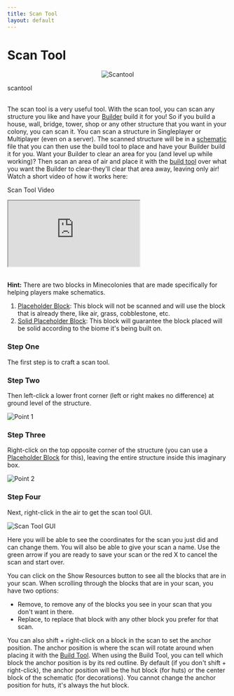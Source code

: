 ```yaml
---
title: Scan Tool
layout: default
---
```

# Scan Tool

<div class="infobox box text-center">
    <p style="text-align:center;"><img src="../../assets/images/icons/minecolonies/sceptersteel.png" alt="Scantool"></p>
    <recipe>scantool</recipe>
</div>
<br>

The scan tool is a very useful tool. With the scan tool, you can scan any structure you like and have your [Builder](../../source/workers/builder) build it for you! So if you build a house, wall, bridge, tower, shop or any other structure that you want in your colony, you can scan it. You can scan a structure in Singleplayer or Multiplayer (even on a server). The scanned structure will be in a [schematic](../../source/tutorials/schematics) file that you can then use the build tool to place and have your Builder build it for you. Want your Builder to clear an area for you (and level up while working)? Then scan an area of air and place it with the [build tool](../../source/items/buildtool) over what you want the Builder to clear-they'll clear that area away, leaving only air! Watch a short video of how it works here:

<p class="h4">Scan Tool Video</p>

<div class="embed-responsive embed-responsive-16by9">
  <iframe class="embed-responsive-item" src="https://www.youtube.com/embed/mFIC3752o1c" allow="autoplay; encrypted-media" allowfullscreen></iframe>
</div>
<br>

**Hint:** There are two blocks in Minecolonies that are made specifically for helping players make schematics.
1. [Placeholder Block](../../source/items/substitutionblocks): This block will not be scanned and will use the block that is already there, like air, grass, cobblestone, etc.
2. [Solid Placeholder Block](../../source/items/substitutionblocks): This block will guarantee the block placed will be solid according to the biome it's being built on. 

### Step One

The first step is to craft a scan tool.
<br>

### Step Two

Then left-click a lower front corner (left or right makes no difference) at ground level of the structure.

![Point 1](../../assets/images/tutorial/scan1.png)

### Step Three

Right-click on the top opposite corner of the structure (you can use a [Placeholder Block](../../source/items/placeholderblock) for this), leaving the entire structure inside this imaginary box.

![Point 2](../../assets/images/tutorial/scan2.png)

### Step Four

Next, right-click in the air to get the scan tool GUI.

![Scan Tool GUI](../../assets/images/gui/scan_tool_gui.png)

Here you will be able to see the coordinates for the scan you just did and can change them. You will also be able to give your scan a name. Use the green arrow if you are ready to save your scan or the red X to cancel the scan and start over.  

You can click on the Show Resources button to see all the blocks that are in your scan. When scrolling through the blocks that are in your scan, you have two options:

* Remove, to remove any of the blocks you see in your scan that you don't want in there.
* Replace, to replace that block with any other block you prefer for that scan.

You can also shift + right-click on a block in the scan to set the anchor position. The anchor position is where the scan will rotate around when placing it with the [Build Tool](../../source/items/buildtool). When using the Build Tool, you can tell which block the anchor position is by its red outline. By default (if you don't shift + right-click), the anchor position will be the hut block (for huts) or the center block of the schematic (for decorations). You cannot change the anchor position for huts, it's always the hut block.

